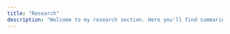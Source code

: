 ```yaml
---
title: "Research" 
description: "Welcome to my research section. Here you'll find summaries of key areas I work on:"
---
```


<!-- ![alt text](/assets/images/icons/book-gif.gif) -->

